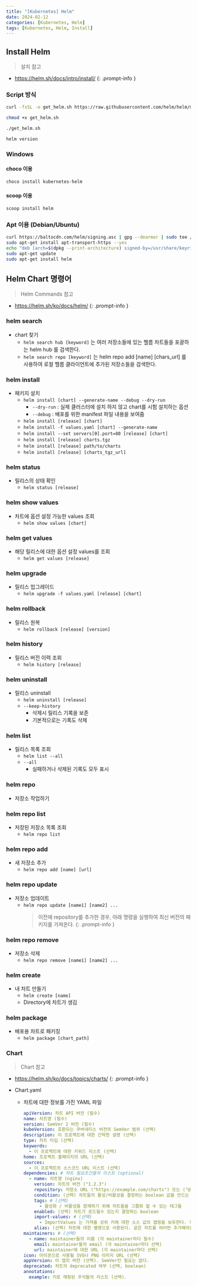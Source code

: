 ```yaml
---
title: "[Kubernetes] Helm"
date: 2024-02-12
categories: [Kubernetes, Helm]
tags: [Kubernetes, Helm, Install]
---
```


## Install Helm

> 설치 참고
- <https://helm.sh/docs/intro/install/>
{: .prompt-info }

### Script 방식

```bash
curl -fsSL -o get_helm.sh https://raw.githubusercontent.com/helm/helm/main/scripts/get-helm-3

chmod +x get_helm.sh

./get_helm.sh

helm version
```

### Windows

#### choco 이용

```bash
choco install kubernetes-helm
```

#### scoop 이용

```bash
scoop install helm
```

### Apt 이용 (Debian/Ubuntu)

```bash
curl https://baltocdn.com/helm/signing.asc | gpg --dearmor | sudo tee /usr/share/keyrings/helm.gpg > /dev/null
sudo apt-get install apt-transport-https --yes
echo "deb [arch=$(dpkg --print-architecture) signed-by=/usr/share/keyrings/helm.gpg] https://baltocdn.com/helm/stable/debian/ all main" | sudo tee /etc/apt/sources.list.d/helm-stable-debian.list
sudo apt-get update
sudo apt-get install helm
```

## Helm Chart 명령어

> Helm Commands 참고
- <https://helm.sh/ko/docs/helm/>
{: .prompt-info }

### helm search

- chart 찾기
    - `helm search hub [keyword]` 는 여러 저장소들에 있는 헬름 차트들을 포괄하는 helm hub 를 검색한다.
    - `helm search repo [keyword]` 는 helm repo add [name] [chars_url] 를 사용하여 로컬 헬름 클라이언트에 추가된 저장소들을 검색한다.

### helm install

- 패키지 설치
    - `helm install [chart] --generate-name --debug --dry-run`
        - `--dry-run` : 실제 클러스터에 설치 하지 않고 chart를 시험 설치하는 옵션
        - `--debug` : 배포를 위한 manifest 파일 내용을 보여줌
    - `helm install [release] [chart]`
    - `helm install -f values.yaml [chart] --generate-name`
    - `helm install --set servers[0].port=80 [release] [chart]`
    - `helm install [release] charts.tgz`
    - `helm install [release] path/to/charts`
    - `helm install [release] [charts_tgz_url]`

### helm status

- 릴리스의 상태 확인
    - `helm status [release]`

### helm show values

- 차트에 옵션 설정 가능한 values 조회
    - `helm show values [chart]`

### helm get values

- 해당 릴리스에 대한 옵션 설정 values를 조회
    - `helm get values [release]`

### helm upgrade

- 릴리스 업그레이드
    - `helm upgrade -f values.yaml [release] [chart]`

### helm rollback

- 릴리스 원복
    - `helm rollback [release] [version]`

### helm history

- 릴리스 버전 이력 조회
    - `helm history [release]`

### helm uninstall

- 릴리스 uninstall
    - `helm uninstall [release]`
    - `--keep-history`
        - 삭제시 릴리스 기록을 보존
        - 기본적으로는 기록도 삭제

### helm list

- 릴리스 목록 조회
    - `helm list --all`
    - `--all`
        - 실패하거나 삭제된 기록도 모두 표시

### helm repo

- 저장소 작업하기

### helm repo list

- 저장된 저장소 목록 조회
    - `helm repo list`

### helm repo add

- 새 저장소 추가
    - `helm repo add [name] [url]`

### helm repo update

- 저장소 업데이트
    - `helm repo update [name1] [name2] ...`
        > 이전에 repository를 추가한 경우, 아래 명령을 실행하여 최신 버전의 패키지를 가져온다.
        {: .prompt-info }

### helm repo remove

- 저장소 삭제
    - `helm repo remove [name1] [name2] ...`

### helm create

- 내 차트 만들기
    - `helm create [name]`
    - Directory에 차트가 생김

### helm package

- 배포용 차트로 패키징
    - `helm package [chart_path]`

### Chart

> Chart 참고
- <https://helm.sh/ko/docs/topics/charts/>
{: .prompt-info }

- Chart.yaml
    - 차트에 대한 정보를 가진 YAML 파일
        ```yaml
        apiVersion: 차트 API 버전 (필수)
        name: 차트명 (필수)
        version: SemVer 2 버전 (필수)
        kubeVersion: 호환되는 쿠버네티스 버전의 SemVer 범위 (선택)
        description: 이 프로젝트에 대한 간략한 설명 (선택)
        type: 차트 타입 (선택)
        keywords:
          - 이 프로젝트에 대한 키워드 리스트 (선택)
        home: 프로젝트 홈페이지의 URL (선택)
        sources:
          - 이 프로젝트의 소스코드 URL 리스트 (선택)
        dependencies: # 차트 필요조건들의 리스트 (optional)
          - name: 차트명 (nginx)
            version: 차트의 버전 ("1.2.3")
            repository: 저장소 URL ("https://example.com/charts") 또는 ("@repo-name")
            condition: (선택) 차트들의 활성/비활성을 결정하는 boolean 값을 만드는 yaml 경로 (예시: subchart1.enabled)
            tags: # (선택)
              - 활성화 / 비활성을 함께하기 위해 차트들을 그룹화 할 수 있는 태그들
            enabled: (선택) 차트가 로드될수 있는지 결정하는 boolean
            import-values: # (선택)
              - ImportValues 는 가져올 상위 키에 대한 소스 값의 맵핑을 보유한다. 각 항목은 문자열이거나 하위 / 상위 하위 목록 항목 쌍일 수 있다.
            alias: (선택) 차트에 대한 별명으로 사용된다. 같은 차트를 여러번 추가해야할때 유용하다.
        maintainers: # (선택)
          - name: maintainer들의 이름 (각 maintainer마다 필수)
            email: maintainer들의 email (각 maintainer마다 선택)
            url: maintainer에 대한 URL (각 maintainer마다 선택)
        icon: 아이콘으로 사용될 SVG나 PNG 이미지 URL (선택)
        appVersion: 이 앱의 버전 (선택). SemVer인 필요는 없다.
        deprecated: 차트의 deprecated 여부 (선택, boolean)
        annotations:
          example: 키로 매핑된 주석들의 리스트 (선택).
        ```